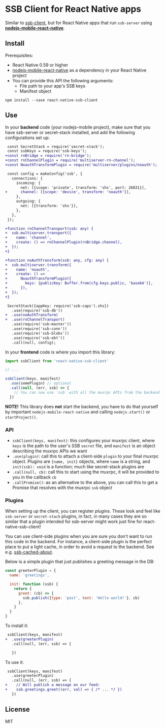 # SSB Client for React Native apps

Similar to [ssb-client](https://github.com/ssbc/ssb-client), but for React Native apps that run `ssb-server` using **[nodejs-mobile-react-native](https://github.com/janeasystems/nodejs-mobile-react-native)**.

## Install

Prerequisites:

- React Native 0.59 or higher
- [nodejs-mobile-react-native](https://github.com/janeasystems/nodejs-mobile-react-native) as a dependency in your React Native project
- You can provide this API the following arguments:
  - File path to your app's SSB keys
  - Manifest object

```
npm install --save react-native-ssb-client
```

## Use

In your **backend** code (your nodejs-mobile project), make sure that you have ssb-server or secret-stack installed, and add the following configurations set up:

```diff
 const SecretStack = require('secret-stack');
 const ssbKeys = require('ssb-keys');
+const rnBridge = require('rn-bridge');
+const rnChannelPlugin = require('multiserver-rn-channel');
+const NoauthTransformPlugin = require('multiserver/plugins/noauth');

 const config = makeConfig('ssb', {
   connections: {
     incoming: {
       net: [{scope: 'private', transform: 'shs', port: 26831}],
+      channel: [{scope: 'device', transform: 'noauth'}],
     },
     outgoing: {
       net: [{transform: 'shs'}],
     },
   },
 });

+function rnChannelTransport(ssb: any) {
+  ssb.multiserver.transport({
+    name: 'channel',
+    create: () => rnChannelPlugin(rnBridge.channel),
+  });
+}

+function noAuthTransform(ssb: any, cfg: any) {
+  ssb.multiserver.transform({
+    name: 'noauth',
+    create: () =>
+      NoauthTransformPlugin({
+        keys: {publicKey: Buffer.from(cfg.keys.public, 'base64')},
+      }),
+  });
+}

 SecretStack({appKey: require('ssb-caps').shs})
   .use(require('ssb-db'))
+  .use(noAuthTransform)
+  .use(rnChannelTransport)
   .use(require('ssb-master'))
   .use(require('ssb-conn'))
   .use(require('ssb-blobs'))
   .use(require('ssb-ebt'))
   .call(null, config);
```

In your **frontend** code is where you import this library:

```js
import ssbClient from 'react-native-ssb-client'

// ...

ssbClient(keys, manifest)
  .use(somePlugin) // optional
  .call(null, (err, ssb) => {
    // You can now use `ssb` with all the muxrpc APIs from the backend
  })
```

**NOTE!** This library does **not** start the backend, you have to do that yourself by important `nodejs-mobile-react-native` and calling `nodejs.start()` or `startProject()`.

### API

- `ssbClient(keys, manifest)`: this configures your muxrpc client, where `keys` is the path to the user's SSB `secret` file, and `manifest` is an object describing the muxrpc APIs we want
- `.use(plugin)`: call this to attach a client-side `plugin` to your final muxrpc object. Plugins are `{name, init}` objects, where `name` is a string, and `init(ssb): void` is a function; much like secret-stack plugins are
- `.call(null, cb)`: call this to start using the muxrpc, it will be provided to you in the callback `cb`
- `.callPromise()`: as an alternative to the above, you can call this to get a Promise that resolves with the muxrpc `ssb` object

### Plugins

When setting up the client, you can register *plugins*. These look and feel like `ssb-server` or `secret-stack` plugins, in fact, in many cases they are so similar that a plugin intended for ssb-server might work just fine for react-native-ssb-client!

You can use client-side plugins when you are sure you don't want to run this code in the backend. For instance, a client-side plugin is the perfect place to put a light cache, in order to avoid a request to the backend. See e.g. [ssb-cached-about](https://gitlab.com/staltz/ssb-cached-about).

Below is a simple plugin that just publishes a greeting message in the DB:

```js
const greeterPlugin = {
  name: 'greetings',

  init: function (ssb) {
    return {
      greet: (cb) => {
        ssb.publish({type: 'post', text: 'Hello world!'}, cb)
      },
    }
  }
}
```

To install it:

```diff
 ssbClient(keys, manifest)
+  .use(greeterPlugin)
   .call(null, (err, ssb) => {

   })
```

To use it:

```diff
 ssbClient(keys, manifest)
   .use(greeterPlugin)
   .call(null, (err, ssb) => {
+    // Will publish a message on our feed:
+    ssb.greetings.greet((err, val) => { /* ... */ })
   })
```

## License

MIT
